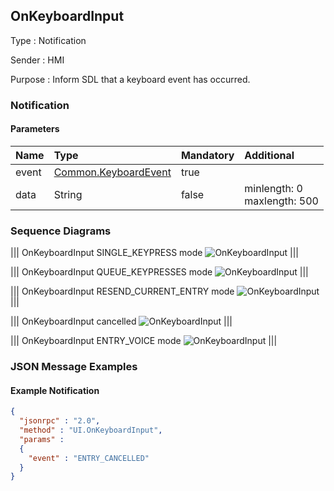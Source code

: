 ## OnKeyboardInput

Type
: Notification

Sender
: HMI

Purpose
: Inform SDL that a keyboard event has occurred.

### Notification

#### Parameters

|Name|Type|Mandatory|Additional|
|:---|:---|:--------|:---------|
|event|[Common.KeyboardEvent](../../common/enums/#keyboardevent)|true||
|data|String|false|minlength: 0<br>maxlength: 500|

### Sequence Diagrams

|||
OnKeyboardInput SINGLE_KEYPRESS mode
![OnKeyboardInput](./assets/OnKeyboardInputSingle.png)
|||

|||
OnKeyboardInput QUEUE_KEYPRESSES mode
![OnKeyboardInput](./assets/OnKeyboardInputQueue.png)
|||

|||
OnKeyboardInput RESEND_CURRENT_ENTRY mode
![OnKeyboardInput](./assets/OnKeyboardInputResend.png)
|||

|||
OnKeyboardInput cancelled
![OnKeyboardInput](./assets/OnKeyboardInputCancel.png)
|||

|||
OnKeyboardInput ENTRY_VOICE mode
![OnKeyboardInput](./assets/OnKeyboardInputVoice.png)
|||

### JSON Message Examples

#### Example Notification

```json
{
  "jsonrpc" : "2.0",
  "method" : "UI.OnKeyboardInput",
  "params" :
  {
    "event" : "ENTRY_CANCELLED"
  }
}
```
